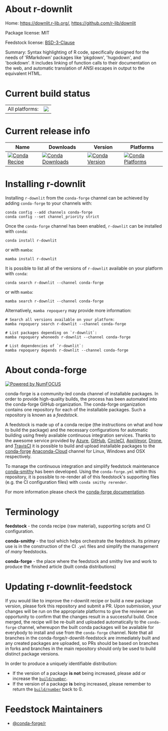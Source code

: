 About r-downlit
===============

Home: https://downlit.r-lib.org/, https://github.com/r-lib/downlit

Package license: MIT

Feedstock license: [BSD-3-Clause](https://github.com/conda-forge/r-downlit-feedstock/blob/main/LICENSE.txt)

Summary: Syntax highlighting of R code, specifically designed for the needs of 'RMarkdown' packages like 'pkgdown', 'hugodown', and 'bookdown'. It includes linking of function calls to their documentation on the web, and automatic translation of ANSI escapes in output to the equivalent HTML.

Current build status
====================


<table><tr><td>All platforms:</td>
    <td>
      <a href="https://dev.azure.com/conda-forge/feedstock-builds/_build/latest?definitionId=10652&branchName=main">
        <img src="https://dev.azure.com/conda-forge/feedstock-builds/_apis/build/status/r-downlit-feedstock?branchName=main">
      </a>
    </td>
  </tr>
</table>

Current release info
====================

| Name | Downloads | Version | Platforms |
| --- | --- | --- | --- |
| [![Conda Recipe](https://img.shields.io/badge/recipe-r--downlit-green.svg)](https://anaconda.org/conda-forge/r-downlit) | [![Conda Downloads](https://img.shields.io/conda/dn/conda-forge/r-downlit.svg)](https://anaconda.org/conda-forge/r-downlit) | [![Conda Version](https://img.shields.io/conda/vn/conda-forge/r-downlit.svg)](https://anaconda.org/conda-forge/r-downlit) | [![Conda Platforms](https://img.shields.io/conda/pn/conda-forge/r-downlit.svg)](https://anaconda.org/conda-forge/r-downlit) |

Installing r-downlit
====================

Installing `r-downlit` from the `conda-forge` channel can be achieved by adding `conda-forge` to your channels with:

```
conda config --add channels conda-forge
conda config --set channel_priority strict
```

Once the `conda-forge` channel has been enabled, `r-downlit` can be installed with `conda`:

```
conda install r-downlit
```

or with `mamba`:

```
mamba install r-downlit
```

It is possible to list all of the versions of `r-downlit` available on your platform with `conda`:

```
conda search r-downlit --channel conda-forge
```

or with `mamba`:

```
mamba search r-downlit --channel conda-forge
```

Alternatively, `mamba repoquery` may provide more information:

```
# Search all versions available on your platform:
mamba repoquery search r-downlit --channel conda-forge

# List packages depending on `r-downlit`:
mamba repoquery whoneeds r-downlit --channel conda-forge

# List dependencies of `r-downlit`:
mamba repoquery depends r-downlit --channel conda-forge
```


About conda-forge
=================

[![Powered by
NumFOCUS](https://img.shields.io/badge/powered%20by-NumFOCUS-orange.svg?style=flat&colorA=E1523D&colorB=007D8A)](https://numfocus.org)

conda-forge is a community-led conda channel of installable packages.
In order to provide high-quality builds, the process has been automated into the
conda-forge GitHub organization. The conda-forge organization contains one repository
for each of the installable packages. Such a repository is known as a *feedstock*.

A feedstock is made up of a conda recipe (the instructions on what and how to build
the package) and the necessary configurations for automatic building using freely
available continuous integration services. Thanks to the awesome service provided by
[Azure](https://azure.microsoft.com/en-us/services/devops/), [GitHub](https://github.com/),
[CircleCI](https://circleci.com/), [AppVeyor](https://www.appveyor.com/),
[Drone](https://cloud.drone.io/welcome), and [TravisCI](https://travis-ci.com/)
it is possible to build and upload installable packages to the
[conda-forge](https://anaconda.org/conda-forge) [Anaconda-Cloud](https://anaconda.org/)
channel for Linux, Windows and OSX respectively.

To manage the continuous integration and simplify feedstock maintenance
[conda-smithy](https://github.com/conda-forge/conda-smithy) has been developed.
Using the ``conda-forge.yml`` within this repository, it is possible to re-render all of
this feedstock's supporting files (e.g. the CI configuration files) with ``conda smithy rerender``.

For more information please check the [conda-forge documentation](https://conda-forge.org/docs/).

Terminology
===========

**feedstock** - the conda recipe (raw material), supporting scripts and CI configuration.

**conda-smithy** - the tool which helps orchestrate the feedstock.
                   Its primary use is in the construction of the CI ``.yml`` files
                   and simplify the management of *many* feedstocks.

**conda-forge** - the place where the feedstock and smithy live and work to
                  produce the finished article (built conda distributions)


Updating r-downlit-feedstock
============================

If you would like to improve the r-downlit recipe or build a new
package version, please fork this repository and submit a PR. Upon submission,
your changes will be run on the appropriate platforms to give the reviewer an
opportunity to confirm that the changes result in a successful build. Once
merged, the recipe will be re-built and uploaded automatically to the
`conda-forge` channel, whereupon the built conda packages will be available for
everybody to install and use from the `conda-forge` channel.
Note that all branches in the conda-forge/r-downlit-feedstock are
immediately built and any created packages are uploaded, so PRs should be based
on branches in forks and branches in the main repository should only be used to
build distinct package versions.

In order to produce a uniquely identifiable distribution:
 * If the version of a package **is not** being increased, please add or increase
   the [``build/number``](https://docs.conda.io/projects/conda-build/en/latest/resources/define-metadata.html#build-number-and-string).
 * If the version of a package **is** being increased, please remember to return
   the [``build/number``](https://docs.conda.io/projects/conda-build/en/latest/resources/define-metadata.html#build-number-and-string)
   back to 0.

Feedstock Maintainers
=====================

* [@conda-forge/r](https://github.com/conda-forge/r/)


